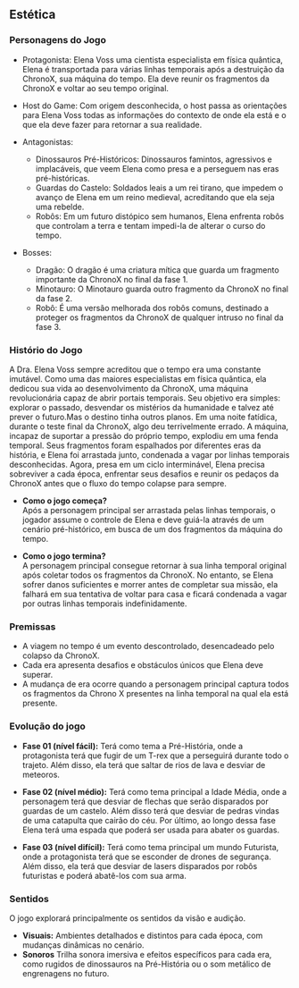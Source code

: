 ## Estética

### Personagens do Jogo 

- Protagonista: Elena Voss uma cientista especialista em física quântica, Elena é transportada para várias linhas temporais após a destruição da ChronoX, sua máquina do tempo. Ela deve reunir os fragmentos da ChronoX e voltar ao seu tempo original.
- Host do Game: Com origem desconhecida, o host passa as orientações para Elena Voss todas as informações do contexto de onde ela está e o que ela deve fazer para retornar a sua realidade.

- Antagonistas:
    - Dinossauros Pré-Históricos: Dinossauros famintos, agressivos e implacáveis, que veem Elena como presa e a perseguem nas eras pré-históricas.
    - Guardas do Castelo: Soldados leais a um rei tirano, que impedem o avanço de Elena em um reino medieval, acreditando que ela seja uma rebelde.
    - Robôs: Em um futuro distópico sem humanos, Elena enfrenta robôs que controlam a terra e tentam impedi-la de alterar o curso do tempo.

- Bosses:
  - Dragão: O dragão é uma criatura mítica que guarda um fragmento importante da ChronoX no final da fase 1.
  - Minotauro: O Minotauro guarda outro fragmento da ChronoX no final da fase 2. 
  - Robô:  É uma versão melhorada dos robôs comuns, destinado a proteger os fragmentos da ChronoX de qualquer intruso no final da fase 3. 


### Histório do Jogo
A Dra. Elena Voss sempre acreditou que o tempo era uma constante imutável. Como uma das maiores especialistas em física quântica, ela dedicou sua vida ao desenvolvimento da ChronoX, uma máquina revolucionária capaz de abrir portais temporais. Seu objetivo era simples: explorar o passado, desvendar os mistérios da humanidade e talvez até prever o futuro.Mas o destino tinha outros planos.
Em uma noite fatídica, durante o teste final da ChronoX, algo deu terrivelmente errado. A máquina, incapaz de suportar a pressão do próprio tempo, explodiu em uma fenda temporal. Seus fragmentos foram espalhados por diferentes eras da história, e Elena foi arrastada junto, condenada a vagar por linhas temporais desconhecidas.
Agora, presa em um ciclo interminável, Elena precisa sobreviver a cada época, enfrentar seus desafios e reunir os pedaços da ChronoX antes que o fluxo do tempo colapse para sempre.

 
 - **Como o jogo começa?**  
Após a personagem principal ser arrastada pelas linhas temporais, o jogador assume o controle de Elena e deve guiá-la através de um cenário pré-histórico, em busca de um dos fragmentos da máquina do tempo.

- **Como o jogo termina?**  
A personagem principal consegue retornar à sua linha temporal original após coletar todos os fragmentos da ChronoX. No entanto, se Elena sofrer danos suficientes e morrer antes de completar sua missão, ela falhará em sua tentativa de voltar para casa e ficará condenada a vagar por outras linhas temporais indefinidamente.


### Premissas
- A viagem no tempo é um evento descontrolado, desencadeado pelo colapso da ChronoX.
- Cada era apresenta desafios e obstáculos únicos que Elena deve superar.
- A mudança de era ocorre quando a personagem principal captura todos os fragmentos da Chrono X presentes na linha temporal na qual ela está presente.

 ### Evolução do jogo
    
- **Fase 01 (nível fácil):** Terá como tema a Pré-História, onde a protagonista terá que fugir de um T-rex que a perseguirá durante todo o trajeto. Além disso, ela terá que saltar de rios de lava e desviar de meteoros.

- **Fase 02 (nível médio):** Terá como tema principal a Idade Média, onde a personagem terá que desviar de flechas que serão disparados por guardas de um castelo. Além disso terá que desviar de pedras vindas de uma catapulta que cairão do céu. Por último, ao longo dessa fase Elena terá uma espada que poderá ser usada para abater os guardas.

- **Fase 03 (nível difícil):** Terá como tema principal um mundo Futurista, onde a protagonista terá que se esconder de drones de segurança. Além disso, ela terá que desviar de lasers disparados por robôs futuristas e poderá abatê-los com sua arma. 

### Sentidos
O jogo explorará principalmente os sentidos da visão e audição.  
- **Visuais:** Ambientes detalhados e distintos para cada época, com mudanças dinâmicas no cenário.  
- **Sonoros** Trilha sonora imersiva e efeitos específicos para cada era, como rugidos de dinossauros na Pré-História ou o som metálico de engrenagens no futuro.
